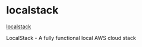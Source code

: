 # localstack

[localstack](https://github.com/localstack/localstack)

LocalStack - A fully functional local AWS cloud stack
